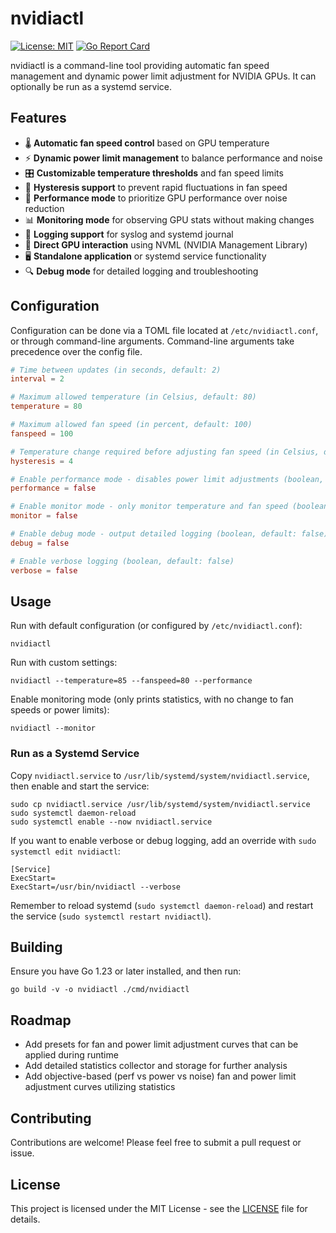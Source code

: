# nvidiactl

[![License: MIT](https://img.shields.io/badge/License-MIT-yellow.svg)](https://opensource.org/licenses/MIT)
[![Go Report Card](https://goreportcard.com/badge/codeberg.org/mutker/nvidiactl)](https://goreportcard.com/report/codeberg.org/mutker/nvidiactl)

nvidiactl is a command-line tool providing automatic fan speed management and dynamic power limit adjustment for NVIDIA GPUs. It can optionally be run as a systemd service.

## Features

- 🌡️ **Automatic fan speed control** based on GPU temperature
- ⚡ **Dynamic power limit management** to balance performance and noise
- 🎛️ **Customizable temperature thresholds** and fan speed limits
- 🔁 **Hysteresis support** to prevent rapid fluctuations in fan speed
- 🚀 **Performance mode** to prioritize GPU performance over noise reduction
- 📊 **Monitoring mode** for observing GPU stats without making changes
- 📝 **Logging support** for syslog and systemd journal
- 🔧 **Direct GPU interaction** using NVML (NVIDIA Management Library)
- 🖥️ **Standalone application** or systemd service functionality
- 🔍 **Debug mode** for detailed logging and troubleshooting

## Configuration

Configuration can be done via a TOML file located at `/etc/nvidiactl.conf`, or through command-line arguments. Command-line arguments take precedence over the config file.

```toml
# Time between updates (in seconds, default: 2)
interval = 2

# Maximum allowed temperature (in Celsius, default: 80)
temperature = 80

# Maximum allowed fan speed (in percent, default: 100)
fanspeed = 100

# Temperature change required before adjusting fan speed (in Celsius, default: 4)
hysteresis = 4

# Enable performance mode - disables power limit adjustments (boolean, default: false)
performance = false

# Enable monitor mode - only monitor temperature and fan speed (boolean, default: false)
monitor = false

# Enable debug mode - output detailed logging (boolean, default: false)
debug = false

# Enable verbose logging (boolean, default: false)
verbose = false
```

## Usage

Run with default configuration (or configured by `/etc/nvidiactl.conf`):

```
nvidiactl
```

Run with custom settings:

```
nvidiactl --temperature=85 --fanspeed=80 --performance
```

Enable monitoring mode (only prints statistics, with no change to fan speeds or power limits):

```
nvidiactl --monitor
```

### Run as a Systemd Service

Copy `nvidiactl.service` to `/usr/lib/systemd/system/nvidiactl.service`, then enable and start the service:

```
sudo cp nvidiactl.service /usr/lib/systemd/system/nvidiactl.service
sudo systemctl daemon-reload
sudo systemctl enable --now nvidiactl.service
```

If you want to enable verbose or debug logging, add an override with `sudo systemctl edit nvidiactl`:

```
[Service]
ExecStart=
ExecStart=/usr/bin/nvidiactl --verbose
```

Remember to reload systemd (`sudo systemctl daemon-reload`) and restart the service (`sudo systemctl restart nvidiactl`).

## Building

Ensure you have Go 1.23 or later installed, and then run:

```
go build -v -o nvidiactl ./cmd/nvidiactl
```

## Roadmap

- Add presets for fan and power limit adjustment curves that can be applied during runtime
- Add detailed statistics collector and storage for further analysis
- Add objective-based (perf vs power vs noise) fan and power limit adjustment curves utilizing statistics

## Contributing

Contributions are welcome! Please feel free to submit a pull request or issue.

## License

This project is licensed under the MIT License - see the [LICENSE](LICENSE) file for details.
